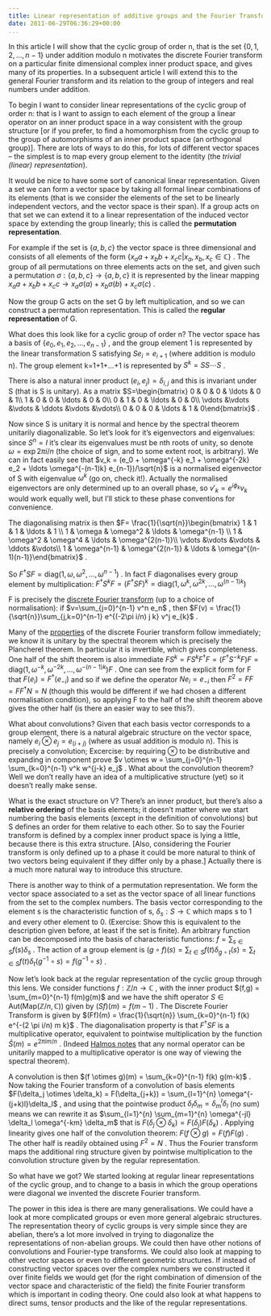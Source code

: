 ```yaml
---
title: Linear representation of additive groups and the Fourier Transform: Part 1
date: 2011-06-29T06:36:29+00:00
...
```



In this article I will show that the cyclic group of order n, that is the set  $\{0,1,2,\ldots,n-1\}$  under addition modulo n motivates the discrete Fourier transform on a particular finite dimensional complex inner product space, and gives many of its properties. In a subsequent article I will extend this to the general Fourier transform and its relation to the group of integers and real numbers under addition.


<!--more-->


To begin I want to consider linear representations of the cyclic group of order n: that is I want to assign to each element of the group a linear operator on an inner product space in a way consistent with the group structure [or if you prefer, to find a homomorphism from the cyclic group to the group of automorphisms of an inner product space (an orthogonal group)]. There are lots of ways to do this, for lots of different vector spaces – the simplest is to map every group element to the identity (the *trivial (linear) representation*).


It would be nice to have some sort of canonical linear representation. Given a set we can form a vector space by taking all formal linear combinations of its elements (that is we consider the elements of the set to be linearly independent vectors, and the vector space is their span). If a group acts on that set we can extend it to a linear representation of the induced vector space by extending the group linearly; this is called the **permutation representation**.


For example if the set is  $\{a,b,c\}$  the vector space is three dimensional and consists of all elements of the form  $\{x_a a + x_b b + x_c c| x_a,x_b,x_c \in \mathbb{C}\}$ . The group of all permutations on three elements acts on the set, and given such a permutation  $\sigma: \{a,b,c\} \to \{a,b,c\}$  it is represented by the linear mapping  $x_a a + x_b b + x_c c \to x_a \sigma(a) + x_b \sigma(b) + x_c \sigma(c)$ .


Now the group G acts on the set G by left multiplication, and so we can construct a permutation representation. This is called the **regular representation** of G.


What does this look like for a cyclic group of order n? The vector space has a basis of  $\{e_0,e_1,e_2,\ldots,e_{n-1}\}$ , and the group element 1 is represented by the linear transformation S satisfying  $Se_i=e_{i+1}$  (where addition is modulo n). The group element k=1+1+…+1 is represented by  $S^k=SS\cdots S$ .


There is also a natural inner product  $(e_i,e_j) = \delta_{i,j}$  and this is invariant under S (that is S is unitary). As a matrix  $S=\begin{bmatrix}    0 & 0 & 0 & \ldots & 0 & 1\\    1 & 0 & 0 & \ldots & 0 & 0\\    0 & 1 & 0 & \ldots & 0 & 0\\    \vdots &\vdots &\vdots & \ddots &\vdots &\vdots\\    0 & 0 & 0 & \ldots & 1 & 0\end{bmatrix}$ .


Now since S is unitary it is normal and hence by the spectral theorem unitarily diagonalizable. So let’s look for it’s eigenvectors and eigenvalues: since  $S^n = I$  it’s clear its eigenvalues must be nth roots of unity, so denote  $\omega = \exp{2\pi i/n}$  (the choice of sign, and to some extent root, is arbitrary). We can in fact easily see that  $v_k = (e_0 + \omega^{-k} e_1 + \omega^{-2k} e_2 + \ldots \omega^{-(n-1)k} e_{n-1})/\sqrt{n}$  is a normalised eigenvector of S with eigenvalue  $\omega^{k}$  (go on, check it!). Actually the normalised eigenvectors are only determined up to an overall phase, so  $v'_k=e^{i \phi_k} v_k$  would work equally well, but I’ll stick to these phase conventions for convenience.


The diagonalising matrix is then  $F= \frac{1}{\sqrt{n}}\begin{bmatrix}    1 & 1 & 1 & \ldots & 1 \\    1 & \omega & \omega^2 & \ldots & \omega^{n-1} \\    1 & \omega^2 & \omega^4 & \ldots & \omega^{2(n-1)}\\    \vdots &\vdots &\vdots & \ddots &\vdots\\    1 & \omega^{n-1} & \omega^{2(n-1)} & \ldots & \omega^{(n-1)(n-1)}\end{bmatrix}$ .


So  $F^\dag S F = \mathrm{diag} (1,\omega,\omega^2,\ldots,\omega^{n-1})$ . In fact F diagonalises every group element by multiplication:  $F^{\dag} S^k F = (F^{\dag} S F)^k = \mathrm{diag}(1,\omega^k,\omega^{2k},\ldots,\omega^{(n-1)k})$ 


F is precisely the [discrete Fourier transform](http://en.wikipedia.org/wiki/Discrete_Fourier_transform#Definition) (up to a choice of normalisation): if  $v=\sum_{j=0}^{n-1} v^n e_n$ , then  $F(v) = \frac{1}{\sqrt{n}}\sum_{j,k=0}^{n-1} e^{(-2\pi i/n) j k} v^j e_{k}$ .


Many of the [properties](http://en.wikipedia.org/wiki/Discrete_Fourier_transform#Properties) of the discrete Fourier transform follow immediately; we know it is unitary by the spectral theorem which is precisely the Plancherel theorem. In particular it is invertible, which gives completeness. One half of the shift theorem is also immediate  $FS^k = F S^k F^\dag F = (F^{\dag} S^{-k} F) F = \mathrm{diag} (1,\omega^{-k},\omega^{-2k},\ldots,\omega^{-(n-1)k}) F$ . One can see from the explicit form for F that  $F(e_i)=F^{\dag} (e_{-i})$  and so if we define the operator  $N e_i = e_{-i}$  then  $F^2=F F = F F^{\dag} N = N$  (though this would be different if we had chosen a different normalisation condition), so applying F to the half of the shift theorem above gives the other half (is there an easier way to see this?).


What about convolutions? Given that each basis vector corresponds to a group element, there is a natural algebraic structure on the vector space, namely  $e_i \otimes e_j = e_{(i+j)}$  (where as usual addition is modulo n). This is precisely a convolution; Excercise: by requiring  $\otimes$  to be distributive and expanding in component prove  $v \otimes w = \sum_{j=0}^{n-1} \sum_{k=0}^{n-1} v^k w^{j-k} e_j$ . What about the convolution theorem? Well we don’t really have an idea of a multiplicative structure (yet) so it doesn’t really make sense.


What is the exact structure on V? There’s an inner product, but there’s also a **relative ordering** of the basis elements; it doesn’t matter where we start numbering the basis elements (except in the definition of convolutions) but S defines an order for them relative to each other. So to say the Fourier transform is defined by a complex inner product space is lying a little, because there is this extra structure. [Also, considering the Fourier transform is only defined up to a phase it could be more natural to think of two vectors being equivalent if they differ only by a phase.] Actually there is a much more natural way to introduce this structure.


There is another way to think of a permutation representation. We form the vector space associated to a set as the vector space of all linear functions from the set to the complex numbers. The basis vector corresponding to the element s is the characteristic function of s,  $\delta_s: S \to \mathbb{C}$  which maps s to 1 and every other element to 0. (Exercise: Show this is equivalent to the description given before, at least if the set is finite). An arbitrary function can be decomposed into the basis of characteristic functions:  $f = \sum_{s \in S} f(s) \delta_s$ . The action of a group element is  $(g \circ f) (s) = \sum_{t \in S} f(t) \delta_{g \circ t} (s) = \sum_{t \in S} f(t) \delta_{t} (g^{-1} \circ s) = f(g^{-1} \circ s)$ .


Now let’s look back at the regular representation of the cyclic group through this lens. We consider functions  $f:\mathbb{Z}/n \to \mathbb{C}$ , with the inner product  $(f,g) = \sum_{m=0}^{n-1} f(m)g(m)$  and we have the shift operator  $S \in \mathrm{Aut}(\mathrm{Map}(\mathbb{Z}/n,\mathbb{C}))$  given by  $(Sf)(m)=f(m-1)$ . The Discrete Fourier Transform is given by  $(Ff)(m) = \frac{1}{\sqrt{n}} \sum_{k=0}^{n-1} f(k) e^{-(2 \pi i/n) m k}$ . The diagonalisation property is that  $F^\dag S F$  is a multiplicative operator, equivalent to pointwise multiplication by the function  $\hat{S}(m)=e^{2\pi i m/n}$ . (Indeed [Halmos notes](http://www.math.wsu.edu/faculty/watkins/Math502/pdfiles/spectral.pdf) that any normal operator can be unitarily mapped to a multiplicative operator is one way of viewing the spectral theorem).


A convolution is then  $(f \otimes g)(m) = \sum_{k=0}^{n-1} f(k) g(m-k)$ . Now taking the Fourier transform of a convolution of basis elements  $F(\delta_j \otimes \delta_k) = F(\delta_{j+k}) = \sum_{l=1}^{n} \omega^{-(j+k)l}\delta_l$ , and using that the pointwise product  $\delta_l \delta_m = \delta^l_m \delta_l$  (no sum) means we can rewrite it as  $\sum_{l=1}^{n} \sum_{m=1}^{n} \omega^{-jl} \delta_l \omega^{-km} \delta_m$  that is  $F(\delta_j \otimes \delta_k) = F(\delta_j) F(\delta_k)$ . Applying linearity gives one half of the convolution theorem:  $F(f \otimes g) = F(f) F(g)$ . The other half is readily obtained using  $F^2=N$ . Thus the Fourier transform maps the additional ring structure given by pointwise multiplication to the convolution structure given by the regular representation.


So what have we got? We started looking at regular linear representations of the cyclic group, and to change to a basis in which the group operations were diagonal we invented the discrete Fourier transform.


The power in this idea is there are many generalisations. We could have a look at more complicated groups or even more general algebraic structures. The representation theory of cyclic groups is very simple since they are abelian, there’s a lot more involved in trying to diagonalize the representations of non-abelian groups. We could then have other notions of convolutions and Fourier-type transforms. We could also look at mapping to other vector spaces or even to different geometric structures. If instead of constructing vector spaces over the complex numbers we constructed it over finite fields we would get (for the right combination of dimension of the vector space and characteristic of the field) the finite Fourier transform which is important in coding theory. One could also look at what happens to direct sums, tensor products and the like of the regular representations.




 
